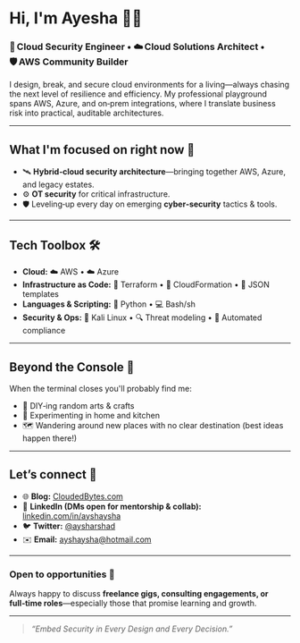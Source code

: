 # Hi, I'm Ayesha 👋✨

### 🔐 Cloud Security Engineer • ☁️ Cloud Solutions Architect • 🛡 AWS Community Builder

I design, break, and secure cloud environments for a living—always chasing the next level of resilience and efficiency. My professional playground spans AWS, Azure, and on‑prem integrations, where I translate business risk into practical, auditable architectures.

---

## What I'm focused on right now 🔭

* 🛰 **Hybrid‑cloud security architecture**—bringing together AWS, Azure, and legacy estates.
* ⚙️ **OT security** for critical infrastructure.
* 🛡️ Leveling‑up every day on emerging **cyber‑security** tactics & tools.

---

## Tech Toolbox 🛠️

* **Cloud:** ☁️ AWS • ☁️ Azure
* **Infrastructure as Code:** 📝 Terraform • 📝 CloudFormation • 📝 JSON templates
* **Languages & Scripting:** 🐍 Python • 💻 Bash/sh
* **Security & Ops:** 🐉 Kali Linux • 🔍 Threat modeling • 🔄 Automated compliance

---

## Beyond the Console 🌱

When the terminal closes you'll probably find me:

* 🎨 DIY‑ing random arts & crafts
* 🍳 Experimenting in home and kitchen
* 🗺️ Wandering around new places with no clear destination (best ideas happen there!)

---

## Let’s connect 🤝

* 🌐 **Blog:** [CloudedBytes.com](https://cloudedbytes.com)
* 💼 **LinkedIn (DMs open for mentorship & collab):** [linkedin.com/in/ayshaysha](https://www.linkedin.com/in/ayshaysha/)
* 🐦 **Twitter:** [@aysharshad](https://twitter.com/aysharshad)
* ✉️ **Email:** [ayshaysha@hotmail.com](mailto:ayshaysha@hotmail.com)

---

### Open to opportunities 🚀

Always happy to discuss **freelance gigs, consulting engagements, or full‑time roles**—especially those that promise learning and growth.

---

> *“Embed Security in Every Design and Every Decision.”*
